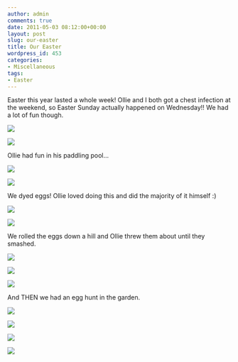 ```yaml
---
author: admin
comments: true
date: 2011-05-03 08:12:00+00:00
layout: post
slug: our-easter
title: Our Easter
wordpress_id: 453
categories:
- Miscellaneous
tags:
- Easter
---
```


Easter this year lasted a whole week!  Ollie and I both got a chest infection at the weekend, so Easter Sunday actually happened on Wednesday!!  We had a lot of fun though.  
  


[![](http://1.bp.blogspot.com/-_v-PIGkIZ1U/Tb-1slrozrI/AAAAAAAAJeI/8ZEBXvY6PSg/s400/DSC_1464.JPG)](http://1.bp.blogspot.com/-_v-PIGkIZ1U/Tb-1slrozrI/AAAAAAAAJeI/8ZEBXvY6PSg/s1600/DSC_1464.JPG)

  


[![](http://3.bp.blogspot.com/-oibh-ltgaSM/Tb-1vPJTPGI/AAAAAAAAJeM/fTkpEDDZ80Y/s640/DSC_1493.JPG)](http://3.bp.blogspot.com/-oibh-ltgaSM/Tb-1vPJTPGI/AAAAAAAAJeM/fTkpEDDZ80Y/s1600/DSC_1493.JPG)

  


Ollie had fun in his paddling pool...

  


[![](http://2.bp.blogspot.com/-YUpfJgx2CMI/Tb-2AmgFGbI/AAAAAAAAJeY/x3538r6RT1k/s400/DSC_1590.JPG)](http://2.bp.blogspot.com/-YUpfJgx2CMI/Tb-2AmgFGbI/AAAAAAAAJeY/x3538r6RT1k/s1600/DSC_1590.JPG)

  


[![](http://2.bp.blogspot.com/-Me52pR9hqs8/Tb-2Die9X6I/AAAAAAAAJec/ggtxmdVvUw4/s640/DSC_1601.JPG)](http://2.bp.blogspot.com/-Me52pR9hqs8/Tb-2Die9X6I/AAAAAAAAJec/ggtxmdVvUw4/s1600/DSC_1601.JPG)

  


We dyed eggs!  Ollie loved doing this and did the majority of it himself :)

  


[![](http://1.bp.blogspot.com/-oIgBBfkiAPE/Tb-2H1Yk8eI/AAAAAAAAJeg/cZfr7vDnemk/s640/DSC_1606.JPG)](http://1.bp.blogspot.com/-oIgBBfkiAPE/Tb-2H1Yk8eI/AAAAAAAAJeg/cZfr7vDnemk/s1600/DSC_1606.JPG)

  


[![](http://3.bp.blogspot.com/-FXG75CeaJ6E/Tb-2QUbRpZI/AAAAAAAAJeo/EanV2G0rdrQ/s400/DSC_1767.JPG)](http://3.bp.blogspot.com/-FXG75CeaJ6E/Tb-2QUbRpZI/AAAAAAAAJeo/EanV2G0rdrQ/s1600/DSC_1767.JPG)

  


We rolled the eggs down a hill and Ollie threw them about until they smashed.

  


[![](http://3.bp.blogspot.com/-MQj2NIOk_Xs/Tb-2TsYv4OI/AAAAAAAAJes/GS__7X5biHc/s640/DSC_1774.JPG)](http://3.bp.blogspot.com/-MQj2NIOk_Xs/Tb-2TsYv4OI/AAAAAAAAJes/GS__7X5biHc/s1600/DSC_1774.JPG)

  


[![](http://4.bp.blogspot.com/-x2g9Tqy1DoY/Tb-2YLn46jI/AAAAAAAAJew/vnCA5lAMg1w/s400/DSC_1804.JPG)](http://4.bp.blogspot.com/-x2g9Tqy1DoY/Tb-2YLn46jI/AAAAAAAAJew/vnCA5lAMg1w/s1600/DSC_1804.JPG)

  


[![](http://1.bp.blogspot.com/-qq_N5UKGgRg/Tb-2cYuOSuI/AAAAAAAAJe0/mGz7UZvXMe8/s400/DSC_1815.JPG)](http://1.bp.blogspot.com/-qq_N5UKGgRg/Tb-2cYuOSuI/AAAAAAAAJe0/mGz7UZvXMe8/s1600/DSC_1815.JPG)

  


And THEN we had an egg hunt in the garden.

  


[![](http://3.bp.blogspot.com/-_5C0lmqnLJw/Tb-2lBGOXRI/AAAAAAAAJe8/bAZc5Whk1qI/s640/DSC_1820.JPG)](http://3.bp.blogspot.com/-_5C0lmqnLJw/Tb-2lBGOXRI/AAAAAAAAJe8/bAZc5Whk1qI/s1600/DSC_1820.JPG)

  


[![](http://2.bp.blogspot.com/-0rJnyWy_ZJ4/Tb-2pw2fcVI/AAAAAAAAJfA/qX9EWv_KP8E/s640/DSC_1833.JPG)](http://2.bp.blogspot.com/-0rJnyWy_ZJ4/Tb-2pw2fcVI/AAAAAAAAJfA/qX9EWv_KP8E/s1600/DSC_1833.JPG)

  


[![](http://3.bp.blogspot.com/-LqEft5qo_oA/Tb-2tz33oQI/AAAAAAAAJfE/oJJDFJI-HRo/s640/DSC_1839.JPG)](http://3.bp.blogspot.com/-LqEft5qo_oA/Tb-2tz33oQI/AAAAAAAAJfE/oJJDFJI-HRo/s1600/DSC_1839.JPG)

![](https://blogger.googleusercontent.com/tracker/251139911615938991-6161752727827762083?l=www.outmumbered.com)
